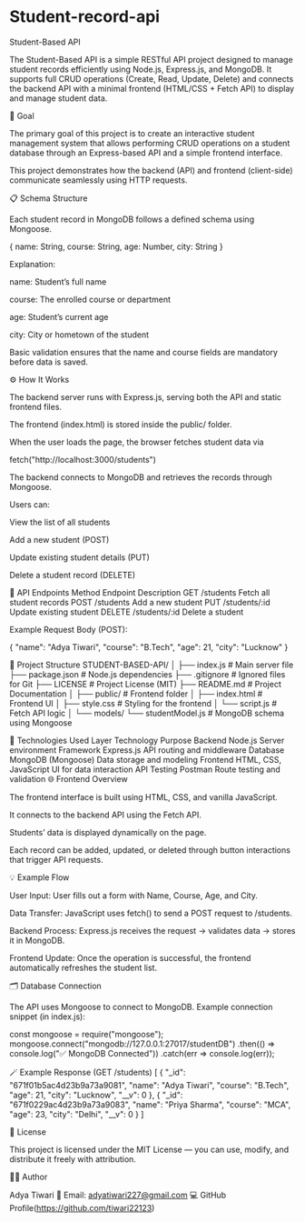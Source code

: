 # Student-record-api
Student-Based API












The Student-Based API is a simple RESTful API project designed to manage student records efficiently using Node.js, Express.js, and MongoDB.
It supports full CRUD operations (Create, Read, Update, Delete) and connects the backend API with a minimal frontend (HTML/CSS + Fetch API) to display and manage student data.

🎯 Goal

The primary goal of this project is to create an interactive student management system that allows performing CRUD operations on a student database through an Express-based API and a simple frontend interface.

This project demonstrates how the backend (API) and frontend (client-side) communicate seamlessly using HTTP requests.

📋 Schema Structure

Each student record in MongoDB follows a defined schema using Mongoose.

{
  name: String,
  course: String,
  age: Number,
  city: String
}


Explanation:

name: Student’s full name

course: The enrolled course or department

age: Student’s current age

city: City or hometown of the student

Basic validation ensures that the name and course fields are mandatory before data is saved.

⚙️ How It Works

The backend server runs with Express.js, serving both the API and static frontend files.

The frontend (index.html) is stored inside the public/ folder.

When the user loads the page, the browser fetches student data via

fetch("http://localhost:3000/students")


The backend connects to MongoDB and retrieves the records through Mongoose.

Users can:

View the list of all students

Add a new student (POST)

Update existing student details (PUT)

Delete a student record (DELETE)

🔗 API Endpoints
Method	Endpoint	Description
GET	/students	Fetch all student records
POST	/students	Add a new student
PUT	/students/:id	Update existing student
DELETE	/students/:id	Delete a student

Example Request Body (POST):

{
  "name": "Adya Tiwari",
  "course": "B.Tech",
  "age": 21,
  "city": "Lucknow"
}

🧩 Project Structure
STUDENT-BASED-API/
│
├── index.js                 # Main server file
├── package.json             # Node.js dependencies
├── .gitignore               # Ignored files for Git
├── LICENSE                  # Project License (MIT)
├── README.md                # Project Documentation
│
├── public/                  # Frontend folder
│   ├── index.html           # Frontend UI
│   ├── style.css            # Styling for the frontend
│   └── script.js            # Fetch API logic
│
└── models/
    └── studentModel.js      # MongoDB schema using Mongoose

🧠 Technologies Used
Layer	Technology	Purpose
Backend	Node.js	Server environment
Framework	Express.js	API routing and middleware
Database	MongoDB (Mongoose)	Data storage and modeling
Frontend	HTML, CSS, JavaScript	UI for data interaction
API Testing	Postman	Route testing and validation
🌐 Frontend Overview

The frontend interface is built using HTML, CSS, and vanilla JavaScript.

It connects to the backend API using the Fetch API.

Students’ data is displayed dynamically on the page.

Each record can be added, updated, or deleted through button interactions that trigger API requests.

💡 Example Flow

User Input:
User fills out a form with Name, Course, Age, and City.

Data Transfer:
JavaScript uses fetch() to send a POST request to /students.

Backend Process:
Express.js receives the request → validates data → stores it in MongoDB.

Frontend Update:
Once the operation is successful, the frontend automatically refreshes the student list.

🗂️ Database Connection

The API uses Mongoose to connect to MongoDB.
Example connection snippet (in index.js):

const mongoose = require("mongoose");
mongoose.connect("mongodb://127.0.0.1:27017/studentDB")
  .then(() => console.log("✅ MongoDB Connected"))
  .catch(err => console.log(err));

🪄 Example Response (GET /students)
[
  {
    "_id": "671f01b5ac4d23b9a73a9081",
    "name": "Adya Tiwari",
    "course": "B.Tech",
    "age": 21,
    "city": "Lucknow",
    "__v": 0
  },
  {
    "_id": "671f0229ac4d23b9a73a9083",
    "name": "Priya Sharma",
    "course": "MCA",
    "age": 23,
    "city": "Delhi",
    "__v": 0
  }
]

📘 License

This project is licensed under the MIT License — you can use, modify, and distribute it freely with attribution.

👩‍💻 Author

Adya Tiwari
📧 Email: adyatiwari227@gmail.com
💻 GitHub Profile(https://github.com/tiwari22123)